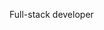Full-stack developer

<!---
jamalkarami/jamalkarami is a ✨ special ✨ repository because its `README.md` (this file) appears on your GitHub profile.
You can click the Preview link to take a look at your changes.
--->
